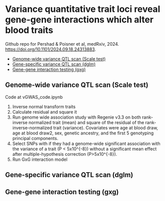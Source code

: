 # Variance quantitative trait loci reveal gene-gene interactions which alter blood traits

Github repo for Pershad & Poisner et al, medRxiv, 2024. https://doi.org/10.1101/2024.09.18.24313883.


<!--ts-->
   * [Genome-wide variance QTL scan (Scale test)](#scale)
   * [Gene-specific variance QTL scan (dglm)](#dglm)
   * [Gene-gene interaction testing (gxg)](#gxg)
<!--te-->

## Genome-wide variance QTL scan (Scale test)

Code at vGWAS_code.ipynb

1. Inverse normal transform traits
2. Calculate residual and square it
3. Run genome wide association study with Regenie v3.3 on both rank-inverse normalized trait (mean) and square of the residual of the rank-inverse-normalized trait (variance). Covariates were age at blood draw, age at blood draw2, sex, genetic ancestry, and the first 5 genotyping principal components.
4. Select SNPs with if they had a genome-wide significant association with the variance of a trait (P < 5x10^{-8}) without a significant mean effect after multiple-hypothesis correction (P>5x10^{-8}).
5. Run GxG interaction model


## Gene-specific variance QTL scan (dglm)


## Gene-gene interaction testing (gxg)





